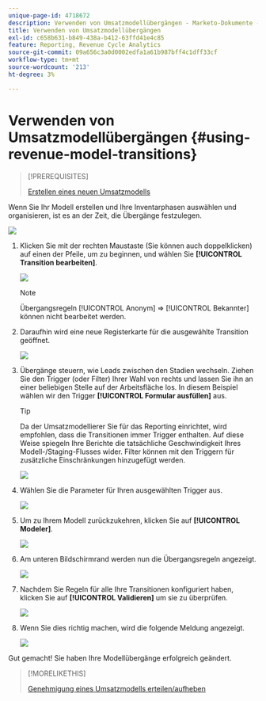 ```yaml
---
unique-page-id: 4718672
description: Verwenden von Umsatzmodellübergängen - Marketo-Dokumente - Produktdokumentation
title: Verwenden von Umsatzmodellübergängen
exl-id: c658b631-b849-438a-b412-63ffd41e4c85
feature: Reporting, Revenue Cycle Analytics
source-git-commit: 09a656c3a0d0002edfa1a61b987bff4c1dff33cf
workflow-type: tm+mt
source-wordcount: '213'
ht-degree: 3%

---
```


# Verwenden von Umsatzmodellübergängen {#using-revenue-model-transitions}

>[!PREREQUISITES]
>
>[Erstellen eines neuen Umsatzmodells](/help/marketo/product-docs/reporting/revenue-cycle-analytics/revenue-cycle-models/create-a-new-revenue-model.md)

Wenn Sie Ihr Modell erstellen und Ihre Inventarphasen auswählen und organisieren, ist es an der Zeit, die Übergänge festzulegen.

![](assets/one-2.png)

1. Klicken Sie mit der rechten Maustaste (Sie können auch doppelklicken) auf einen der Pfeile, um zu beginnen, und wählen Sie **[!UICONTROL Transition bearbeiten]**.

   ![](assets/two-2.png)

   >[!NOTE]
   >
   >Übergangsregeln [!UICONTROL Anonym] ⇒ [!UICONTROL Bekannter] können nicht bearbeitet werden.

1. Daraufhin wird eine neue Registerkarte für die ausgewählte Transition geöffnet.

   ![](assets/three-1.png)

1. Übergänge steuern, wie Leads zwischen den Stadien wechseln. Ziehen Sie den Trigger (oder Filter) Ihrer Wahl von rechts und lassen Sie ihn an einer beliebigen Stelle auf der Arbeitsfläche los. In diesem Beispiel wählen wir den Trigger **[!UICONTROL Formular ausfüllen]** aus.

   >[!TIP]
   >
   >Da der Umsatzmodellierer Sie für das Reporting einrichtet, wird empfohlen, dass die Transitionen immer Trigger enthalten. Auf diese Weise spiegeln Ihre Berichte die tatsächliche Geschwindigkeit Ihres Modell-/Staging-Flusses wider. Filter können mit den Triggern für zusätzliche Einschränkungen hinzugefügt werden.

   ![](assets/four-2.png)

1. Wählen Sie die Parameter für Ihren ausgewählten Trigger aus.

   ![](assets/five-2.png)

1. Um zu Ihrem Modell zurückzukehren, klicken Sie auf **[!UICONTROL Modeler]**.

   ![](assets/six.png)

1. Am unteren Bildschirmrand werden nun die Übergangsregeln angezeigt.

   ![](assets/seven.png)

1. Nachdem Sie Regeln für alle Ihre Transitionen konfiguriert haben, klicken Sie auf **[!UICONTROL Validieren]** um sie zu überprüfen.

   ![](assets/eight.png)

1. Wenn Sie dies richtig machen, wird die folgende Meldung angezeigt.

   ![](assets/nine.png)

Gut gemacht! Sie haben Ihre Modellübergänge erfolgreich geändert.

>[!MORELIKETHIS]
>
>[Genehmigung eines Umsatzmodells erteilen/aufheben](/help/marketo/product-docs/reporting/revenue-cycle-analytics/revenue-cycle-models/approve-unapprove-a-revenue-model.md)
